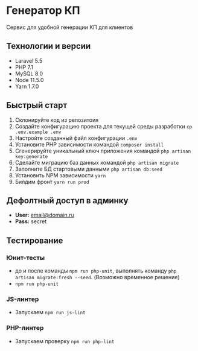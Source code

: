 # Генератор КП

Сервис для удобной генерации КП для клиентов

## Технологии и версии

- Laravel 5.5
- PHP 7.1
- MySQL 8.0
- Node 11.5.0
- Yarn 1.7.0

## Быстрый старт

1. Склонируйте код из репозитоия
2. Создайте конфигурацию проекта для текущей среды разработки `cp .env.example .env`
3. Настройте созданный файл конфигурации `.env`
4. Установите PHP зависимости командой `composer install`
5. Сгенерируйте уникальный ключ приложения командой `php artisan key:generate`
6. Сделайте миграцию баз данных командой `php artisan migrate`
7. Заполните БД стартовыми данными `php artisan db:seed`
8. Установить NPM зависимости `yarn`
9. Билдим фронт `yarn run prod`

## Дефолтный доступ в админку

- **User:** email@domain.ru
- **Pass:** secret

## Тестирование

### Юнит-тесты

- до и после команды `npm run php-unit`, выполнять команду `php artisan migrate:fresh --seed`. (Возможно временное решение)
- `npm run php-unit`

### JS-линтер

- Запускаем `npm run js-lint`

### PHP-линтер

- Запускаем проверку `npm run php-lint`
